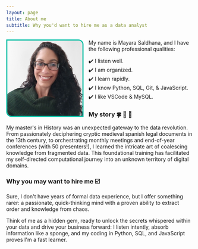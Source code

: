 ```yaml
---
layout: page
title: About me
subtitle: Why you'd want to hire me as a data analyst
---
```

<img 
  align="left" 
  style="width:40%; height:auto; border: .25em solid #00bfa5; border-top-right-radius: 1em; border-bottom-left-radius: 1em; margin-right: 1em; "
  src="/assets/img/may_photo.png" 
  alt="My data analyst photo!">

My name is Mayara Saldhana, and I have the following professional qualities:

✔️  I listen well.<br>
✔️  I am organized.<br>
✔️  I learn rapidly.<br>
✔️  I know Python, SQL, Git, & JavaScript.<br>
✔️  I like VSCode & MySQL.<br>

### My story 🍀 🌼 🐝 

My master's in History was an unexpected gateway to the data revolution. From passionately deciphering cryptic medieval spanish legal documents in the 13th century, to orchestrating monthly meetings and end-of-year conferences (with 50 presenters!), I learned the intricate art of coalescing knowledge from fragmented data. This foundational training has facilitated my self-directed computational journey into an unknown territory of digital domains.

### Why you may want to hire me ☑️ 	

Sure, I don't have years of formal data experience, but I offer something rarer: a passionate, quick-thinking mind with a proven ability to extract order and knowledge from chaos. 

Think of me as a hidden gem, ready to unlock the secrets whispered within your data and drive your business forward: I listen intently, absorb information like a sponge, and my coding in Python, SQL, and JavaScript proves I'm a fast learner. 


